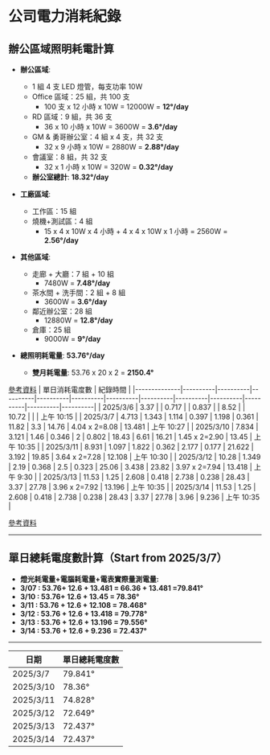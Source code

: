 # 公司電力消耗紀錄

## 辦公區域照明耗電計算

- **辦公區域**:  
  - 1 組 4 支 LED 燈管，每支功率 10W  
  - Office 區域：25 組，共 100 支  
    - 100 支 x 12 小時 x 10W = 12000W = **12°/day**  
  - RD 區域：9 組，共 36 支  
    - 36 x 10 小時 x 10W = 3600W = **3.6°/day**  
  - GM & 勇哥辦公室：4 組 x 4 支，共 32 支  
    - 32 x 9 小時 x 10W = 2880W = **2.88°/day**  
  - 會議室：8 組，共 32 支  
    - 32 x 1 小時 x 10W = 320W = **0.32°/day**  
  - **辦公室總計**: **18.32°/day**  

- **工廠區域**:  
  - 工作區：15 組  
  - 燒機+測試區：4 組  
    - 15 x 4 x 10W x 4 小時 + 4 x 4 x 10W x 1 小時 = 2560W = **2.56°/day**  

- **其他區域**:  
  - 走廊 + 大廳：7 組 + 10 組  
    - 7480W = **7.48°/day**  
  - 茶水間 + 洗手間：2 組 + 8 組  
    - 3600W = **3.6°/day**  
  - 鄰近辦公室：28 組  
    - 12880W = **12.8°/day**  
  - 倉庫：25 組  
    - 9000W = **9°/day**  

- **總照明耗電量**: **53.76°/day**  
  - **雙月耗電量**: 53.76 x 20 x 2 = **2150.4°**  

[參考資料](https://docs.google.com/document/d/1u8RTfudd8ApBmxJg5l6y_HTEd6GtGsMeeZCrC3ECWEs/edit?台) | 單日消耗電度數 | 紀錄時間 |
|--------------|----------|----------|----------|----------|----------|----------|----------|----------|----------|----------|----------|----------|
| 2025/3/6 | 3.37     |          | 0.717    |          | 0.837    |          | 8.52     |          | 10.72    |          |          | 上午 10:15 |
| 2025/3/7    | 4.713    | 1.343    | 1.114    | 0.397    | 1.198    | 0.361    | 11.82    | 3.3      | 14.76    | 4.04 x 2=8.08     | 13.481    | 上午 10:27 |
| 2025/3/10   | 7.834    | 3.121    | 1.46     | 0.346    | 2        | 0.802    | 18.43    | 6.61     | 16.21    | 1.45 x 2=2.90     | 13.45   | 上午 10:35 |
| 2025/3/11   | 8.931    | 1.097    | 1.822    | 0.362    | 2.177    | 0.177    | 21.622   | 3.192    | 19.85    | 3.64 x 2=7.28     | 12.108    | 上午 10:30 |
| 2025/3/12   | 10.28    | 1.349    | 2.19     | 0.368    | 2.5      | 0.323    | 25.06    | 3.438    | 23.82    | 3.97 x 2=7.94     | 13.418    | 上午 9:30  |
| 2025/3/13   | 11.53    | 1.25     | 2.608    | 0.418    | 2.738    | 0.238    | 28.43    | 3.37     | 27.78    | 3.96 x 2=7.92     | 13.196    | 上午 10:35 |
| 2025/3/14   | 11.53    | 1.25     | 2.608    | 0.418    | 2.738    | 0.238    | 28.43    | 3.37     | 27.78    | 3.96     | 9.236    | 上午 10:35 |

[參考資料](https://docs.google.com/spreadsheets/d/15qC8A5fQTgHm3z_aiqw64yScEbDyl_wbgTKzL_kQgRc/edit?usp=sharing)

---

## 單日總耗電度數計算（Start from 2025/3/7）

- **燈光耗電量+電腦耗電量+電表實際量測電量:**
- **3/07 : 53.76+ 12.6 + 13.481 = 66.36 + 13.481 =79.841°**
- **3/10 : 53.76+ 12.6 + 13.45 = 78.36°**
- **3/11 : 53.76 + 12.6 + 12.108 = 78.468°** 
- **3/12 : 53.76 + 12.6 + 13.418 = 79.778°**
- **3/13 : 53.76 + 12.6 + 13.196 = 79.556°**
- **3/14 : 53.76 + 12.6 + 9.236 = 72.437°**

---

| 日期        | 單日總耗電度數 |
|------------|--------------|
| 2025/3/7  | 79.841° |
| 2025/3/10 | 78.36° |
| 2025/3/11 | 74.828° |
| 2025/3/12 | 72.649° |
| 2025/3/13 | 72.437° |
| 2025/3/14 | 72.437° |
